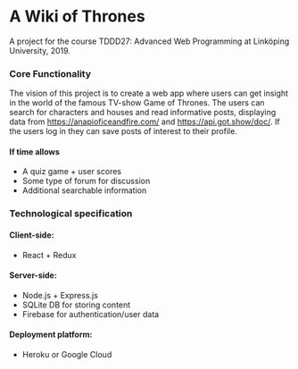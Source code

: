 # A Wiki of Thrones
A project for the course TDDD27: Advanced Web Programming at Linköping University, 2019.

### Core Functionality
The vision of this project is to create a web app where users can get insight in the world of the famous TV-show Game of Thrones. The users can search for characters and houses and read informative posts, displaying data from https://anapioficeandfire.com/ and https://api.got.show/doc/. If the users log in they can save posts of interest to their profile.
 
#### If time allows
- A quiz game + user scores
- Some type of forum for discussion
- Additional searchable information

### Technological specification

#### Client-side: 
- React + Redux

#### Server-side:
- Node.js + Express.js
- SQLite DB for storing content
- Firebase for authentication/user data

#### Deployment platform:
- Heroku or Google Cloud
